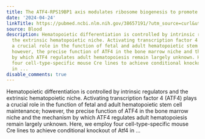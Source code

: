 ```yaml
---
title: The ATF4-RPS19BP1 axis modulates ribosome biogenesis to promote erythropoiesis
date: '2024-04-24'
linkTitle: https://pubmed.ncbi.nlm.nih.gov/38657191/?utm_source=curl&utm_medium=rss&utm_campaign=journals&utm_content=7603509&fc=None&ff=20240425181115&v=2.18.0.post9+e462414
source: Blood
description: Hematopoietic differentiation is controlled by intrinsic regulators and
  the extrinsic hematopoietic niche. Activating transcription factor 4 (ATF4) plays
  a crucial role in the function of fetal and adult hematopoietic stem cell maintenance;
  however, the precise function of ATF4 in the bone marrow niche and the mechanism
  by which ATF4 regulates adult hematopoiesis remain largely unknown. Here, we employ
  four cell-type-specific mouse Cre lines to achieve conditional knockout of Atf4
  in ...
disable_comments: true
---
```

Hematopoietic differentiation is controlled by intrinsic regulators and the extrinsic hematopoietic niche. Activating transcription factor 4 (ATF4) plays a crucial role in the function of fetal and adult hematopoietic stem cell maintenance; however, the precise function of ATF4 in the bone marrow niche and the mechanism by which ATF4 regulates adult hematopoiesis remain largely unknown. Here, we employ four cell-type-specific mouse Cre lines to achieve conditional knockout of Atf4 in ...